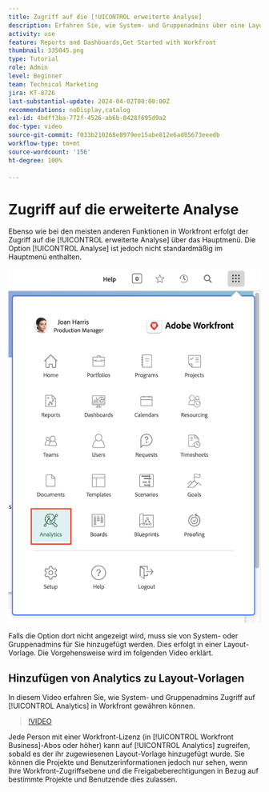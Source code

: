 ```yaml
---
title: Zugriff auf die [!UICONTROL erweiterte Analyse]
description: Erfahren Sie, wie System- und Gruppenadmins über eine Layout-Vorlage Zugriff auf die [!UICONTROL erweiterte Analyse] gewähren.
activity: use
feature: Reports and Dashboards,Get Started with Workfront
thumbnail: 335045.png
type: Tutorial
role: Admin
level: Beginner
team: Technical Marketing
jira: KT-8726
last-substantial-update: 2024-04-02T00:00:00Z
recommendations: noDisplay,catalog
exl-id: 4bdff3ba-772f-4526-ab6b-8428f695d9a2
doc-type: video
source-git-commit: f033b210268e8979ee15abe812e6ad85673eeedb
workflow-type: tm+mt
source-wordcount: '156'
ht-degree: 100%

---
```



# Zugriff auf die erweiterte Analyse

Ebenso wie bei den meisten anderen Funktionen in Workfront erfolgt der Zugriff auf die [!UICONTROL erweiterte Analyse] über das Hauptmenü. Die Option [!UICONTROL Analyse] ist jedoch nicht standardmäßig im Hauptmenü enthalten.

![Ein Bild des Hauptmenüs ](assets/analytics-on-main-menu.png)

Falls die Option dort nicht angezeigt wird, muss sie von System- oder Gruppenadmins für Sie hinzugefügt werden. Dies erfolgt in einer Layout-Vorlage. Die Vorgehensweise wird im folgenden Video erklärt.


## Hinzufügen von Analytics zu Layout-Vorlagen

In diesem Video erfahren Sie, wie System- und Gruppenadmins Zugriff auf [!UICONTROL Analytics] in Workfront gewähren können.


>[!VIDEO](https://video.tv.adobe.com/v/335045/?quality=12&learn=on)

Jede Person mit einer Workfront-Lizenz (in [!UICONTROL Workfront Business]-Abos oder höher) kann auf [!UICONTROL Analytics] zugreifen, sobald es der ihr zugewiesenen Layout-Vorlage hinzugefügt wurde. Sie können die Projekte und Benutzerinformationen jedoch nur sehen, wenn Ihre Workfront-Zugriffsebene und die Freigabeberechtigungen in Bezug auf bestimmte Projekte und Benutzende dies zulassen.
